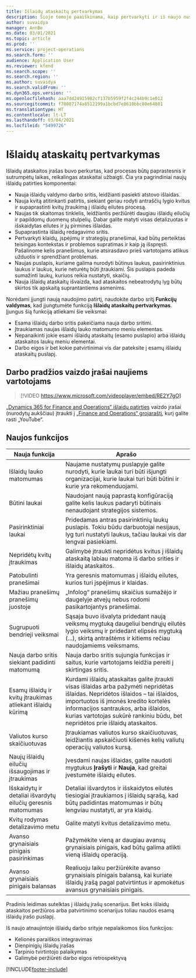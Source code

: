 ```yaml
---
title: Išlaidų ataskaitų pertvarkymas
description: Šioje temoje paaiškinama, kaip pertvarkyti ir iš naujo nustatyti išlaidų ataskaitų įrašų patirtį.
author: suvaidya
manager: AnnBe
ms.date: 03/01/2021
ms.topic: article
ms.prod: ''
ms.service: project-operations
ms.search.form: ''
audience: Application User
ms.reviewer: kfend
ms.search.scope: ''
ms.search.region: ''
ms.author: suvaidya
ms.search.validFrom: ''
ms.dyn365.ops.version: ''
ms.openlocfilehash: aaa7dd24915982cf137b5959f2f4c244b9c1e012
ms.sourcegitcommit: f78087174a8512199a1bcbd7e8610bbc80e64801
ms.translationtype: HT
ms.contentlocale: lt-LT
ms.lasthandoff: 03/04/2021
ms.locfileid: "5499726"
---
```

# <a name="expense-reports-reimagined"></a>Išlaidų ataskaitų pertvarkymas

Išlaidų ataskaitos įrašas buvo perkurtas, kad procesas būtų paprastesnis ir sutrumpėtų laikas, reikalingas ataskaitai užbaigti. Čia yra pagrindiniai naujų išlaidų patirties komponentai:

- Nauja išlaidų valdymo darbo sritis, leidžianti pasiekti atstovo išlaidas.
- Nauja kvitą atitinkanti patirtis, siekiant geriau rodyti antraščių lygio kvitus ir supaprastinti kvitų įtraukimą į išlaidų eilutes procesą.
- Naujas tik skaitomas tinklelis, leidžiantis peržiūrėti daugiau išlaidų eilučių ir papildomų duomenų stulpelių. Dabar galite matyti visas detalizuotas ir išskaidytas eilutes ir jų pirmines išlaidas.
- Supaprastinta išlaidų redagavimo sritis.
- Pertvarkyti klaidų, įspėjimų ir strategijų pranešimai, kad būtų perteiktas teisingas kontekstas ir problemos supratimas ir kaip ją išspręsti. Pašalinome kelis pranešimus, kurie atsirasdavo prieš vartotojams atlikus užduotis ir sprendžiant problemas.
- Naujas puslapis, kuriame galima nurodyti būtinus laukus, pasirinktinius laukus ir laukus, kurie neturėtų būti įtraukiami. Šis puslapis padeda sumažinti laukų, kuriuos reikia nustatyti, skaičių.
- Nauja išlaidų ataskaitų išvaizda, kad ataskaitos nebeatrodytų lyg būtų skirtos tik apskaitą suprantantiems asmenims.

Norėdami įjungti naują naudojimo patirtį, naudokite darbo sritį **Funkcijų valdymas**, kad įjungtumėte funkciją **Išlaidų ataskaitų pertvarkymas**. Įjungus šią funkciją atliekami šie veiksmai:

- Esama išlaidų darbo sritis pakeičiama nauja darbo sritimi.
- Įtraukiamas naujas išlaidų lauko matomumo meniu elementas.
- Nepanaikinti jokie esami išlaidų ataskaitų (esamo puslapio) arba išlaidų ataskaitos laukų meniu elementai.
- Darbo eigos ir bet kokie patvirtinimai vis dar pateksite į esamų išlaidų ataskaitų puslapį.

## <a name="getting-started-video-for-new-users"></a>Darbo pradžios vaizdo įrašai naujiems vartotojams

> [!VIDEO https://www.microsoft.com/videoplayer/embed/RE2Y7gO]

[„Dynamics 365 for Finance and Operations“ išlaidų patirties](https://youtu.be/Ocy-MsTvEE0) vaizdo įrašai (nurodytų aukščiau) įtraukti į [„Finance and Operations“ grojaraštį](https://www.youtube.com/playlist?list=PLcakwueIHoT_SYfIaPGoOhloFoCXiUSyW), kurį galite rasti „YouTube“.

## <a name="new-features"></a>Naujos funkcijos

| Nauja funkcija | Aprašo |
|---|----|
| Išlaidų lauko matomumas | Naujame nustatymų puslapyje galite nurodyti, kurie laukai turi būti išjungti organizacijai, kurie laukai turi būti būtini ir kurie yra rekomenduojami. |
| Būtini laukai | Naudojant naują paprastą konfigūraciją galite kelis laukus padaryti būtinais nenaudojant strategijos sistemos. |
| Pasirinktiniai laukai | Pridedamas antras pasirinktinių laukų puslapis. Tokiu būdu darbuotojai nesijaus, lyg turi nustatyti laukus, tačiau laukai vis dar lengvai pasiekiami. |
| Nepridėtų kvitų įtraukimas | Galimybė įtraukti nepridėtus kvitus į išlaidų ataskaitą labiau matoma iš darbo srities ir išlaidų ataskaitos. |
| Patobulinti pranešimai | Yra geresnis matomumas į išlaidų eilutes, kurios turi įspėjimus ir klaidas. |
| Mažiau pranešimų pranešimų juostoje| „Infolog“ pranešimų skaičius sumažėjo ir daugelyje atvejų nebus rodomi pasikartojantys pranešimai. |
| Sugrupuoti bendrieji veiksmai | Sąsaja buvo išvalyta pridedant naują veiksmų mygtuką daugeliui bendrųjų eilutės lygio veiksmų ir pridedant elipsės mygtuką (...), skirtą antraštėms ir kitiems rečiau naudojamiems veiksmams. |
| Nauja darbo sritis siekiant padidinti matomumą | Nauja darbo sritis sujungia funkcijas ir saitus, kurie vartotojams leidžia pereiti į skirtingas sritis. |
| Esamų išlaidų ir kvitų įtraukimas atliekant išlaidų kūrimą | Kurdami išlaidų ataskaitas galite įtraukti visas išlaidas arba pažymėti nepridėtas išlaidas. Nepridėtos išlaidos – tai išlaidos, importuotos iš įmonės kredito kortelės informacijos santraukos, arba išlaidos, kurias vartotojas sukūrė rankiniu būdu, bet nepridėtos prie išlaidų ataskaitos.|
| Valiutos kurso skaičiuotuvas | Įtraukiamas valiutos kurso skaičiuotuvas, leidžiantis apskaičiuoti kišenės kelių valiutų operacijų valiutos kursą. |
| Naujų išlaidų eilučių išsaugojimas ir įtraukimas | Įvesdami naujas išlaidas, galite naudoti mygtukus **Įrašyti** ir **Nauja**, kad greitai įvestumėte išlaidų eilutes. |
| Išskaidytų ir detaliai išvardytų eilučių geresnis matomumas | Detaliai išvardytos ir išskaidytos eilutės tiesiogiai įtraukiamos į išlaidų sąrašą, kad būtų padidintas matomumas ir būtų lengviau nustatyti, ar yra klaidų. |
| Kvitų rodymas detalizavimo metu | Galite matyti kvitus detalizavimo metu. |
| Avanso grynaisiais pinigais pasirinkimas | Pažymėkite vieną ar daugiau avansų grynaisiais pinigais, kad būtų galima atlikti vieną išlaidų operaciją. |
| Avanso grynaisiais pinigais balansas | Realiuoju laiku peržiūrėkite avanso grynaisiais pinigais balansą, kai kuriate išlaidų įrašą pagal patvirtintus ir apmokėtus avansus grynaisiais pinigais. |

Pradinis leidimas sutelktas į išlaidų įrašų scenarijus. Bet koks išlaidų ataskaitos peržiūros arba patvirtinimo scenarijus toliau naudos esamą išlaidų įrašo puslapį.

Iš naujo atnaujintoje išlaidų darbo srityje nepalaikomos šios funkcijos:

- Kelionės paraiškos integravimas
- Dienpinigių išlaidų įrašas
- Tarpinio tvirtintojo palaikymas
- Galimybė peržiūrėti darbo eigos retrospektyvą


[!INCLUDE[footer-include](../includes/footer-banner.md)]
